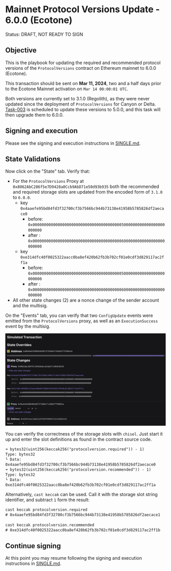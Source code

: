 # Mainnet Protocol Versions Update - 6.0.0 (Ecotone)

Status: DRAFT, NOT READY TO SIGN

## Objective

This is the playbook for updating the required and recommended protocol versions of the `ProtocolVersions` contract on Ethereum mainnet to 6.0.0 (Ecotone).

This transaction should be sent on **Mar 11, 2024**, two and a half days prior to the Ecotone Mainnet activation on `Mar 14 00:00:01 UTC`.

Both versions are currently set to 3.1.0 (Regolith), as they were never updated since the deployment of `ProtocolVersions` for Canyon or Delta.
[Task-003](../003-protocol-versions-delta/) is scheduled to update these versions to 5.0.0, and this task will then upgrade them to 6.0.0.

## Signing and execution

Please see the signing and execution instructions in [SINGLE.md](../../../SINGLE.md).

## State Validations

Now click on the "State" tab. Verify that:

* For the `ProtocolVersions` Proxy at `0x8062AbC286f5e7D9428a0Ccb9AbD71e50d93b935` both the
  recommended and required storage slots are updated from the encoded form of `3.1.0` to `6.0.0`.
  * key `0x4aaefe95bd84fd3f32700cf3b7566bc944b73138e41958b5785826df2aecace0`
    * before: `0x0000000000000000000000000000000000000005000000000000000000000000`
    * after : `0x0000000000000000000000000000000000000006000000000000000000000000`
  * key `0xe314dfc40f0025322aacc0ba8ef420b62fb3b702cf01e0cdf3d829117ac2ff1a`
    * before: `0x0000000000000000000000000000000000000005000000000000000000000000`
    * after : `0x0000000000000000000000000000000000000006000000000000000000000000`
* All other state changes (2) are a nonce change of the sender account and the multisig.

On the "Events" tab, you can verify that two `ConfigUpdate` events were emitted from the `ProtocolVersions` proxy,
as well as an `ExecutionSuccess` event by the multisig.

![](./images/tenderly-state.png)

You can verify the correctness of the storage slots with `chisel`.
Just start it up and enter the slot definitions as found in the contract source code.
```
➜ bytes32(uint256(keccak256("protocolversion.required")) - 1)
Type: bytes32
└ Data: 0x4aaefe95bd84fd3f32700cf3b7566bc944b73138e41958b5785826df2aecace0
➜ bytes32(uint256(keccak256("protocolversion.recommended")) - 1)
Type: bytes32
└ Data: 0xe314dfc40f0025322aacc0ba8ef420b62fb3b702cf01e0cdf3d829117ac2ff1a
```

Alternatively, `cast keccak` can be used.
Call it with the storage slot string identifier, and subtract `1` form the result:
```
cast keccak protocolversion.required
# 0x4aaefe95bd84fd3f32700cf3b7566bc944b73138e41958b5785826df2aecace1

cast keccak protocolversion.recommended
# 0xe314dfc40f0025322aacc0ba8ef420b62fb3b702cf01e0cdf3d829117ac2ff1b
```

## Continue signing

At this point you may resume following the signing and execution instructions in [SINGLE.md](../../../SINGLE.md).
